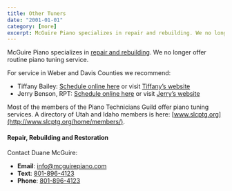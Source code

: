 ```yaml
---
title: Other Tuners
date: "2001-01-01"
category: [more]
excerpt: McGuire Piano specializes in repair and rebuilding. We no longer offer routine piano tuning service. Recommendations here.
---
```

McGuire Piano specializes in [repair and rebuilding](/blog/other-tuners#rebuilding). We no longer offer routine piano tuning service.

For service in Weber and Davis Counties we recommend:

*   Tiffany Bailey: [Schedule online here](https://squareup.com/appointments/book/3FHNVS60HAK7R/bailey-piano) or visit [Tiffany’s website](http://www.baileypiano.com/)
*   Jerry Benson, RPT: [Schedule online here](http://www.bensonpiano.com/schedule/) or visit [Jerry’s website](http://www.bensonpiano.com/)

Most of the members of the Piano Technicians Guild offer piano tuning services. A directory of Utah and Idaho members is here: [www.slcptg.org](http://www.slcptg.org/home/members/).

#### <a name="rebuilding">Repair, Rebuilding and Restoration</a>

Contact Duane McGuire:

*   **Email**: [info@mcguirepiano.com](mailto:info@mcguirepiano.com)
*   **Text**: [801-896-4123](sms:8018964123)
*   **Phone**: [801-896-4123](tel:8018964123)
